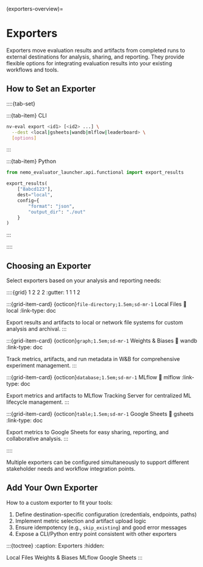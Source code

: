 (exporters-overview)=

# Exporters

Exporters move evaluation results and artifacts from completed runs to external destinations for analysis, sharing, and reporting. They provide flexible options for integrating evaluation results into your existing workflows and tools.

## How to Set an Exporter

::::{tab-set}

:::{tab-item} CLI

```bash
nv-eval export <id1> [<id2> ...] \
  --dest <local|gsheets|wandb|mlflow|leaderboard> \
  [options]
```

:::

:::{tab-item} Python

```python
from nemo_evaluator_launcher.api.functional import export_results

export_results(
    ["8abcd123"], 
    dest="local", 
    config={
        "format": "json", 
        "output_dir": "./out"
    }
)
```

:::

::::

## Choosing an Exporter

Select exporters based on your analysis and reporting needs:

::::{grid} 1 2 2 2
:gutter: 1 1 1 2

:::{grid-item-card} {octicon}`file-directory;1.5em;sd-mr-1` Local Files
:link: local
:link-type: doc

Export results and artifacts to local or network file systems for custom analysis and archival.
:::

:::{grid-item-card} {octicon}`graph;1.5em;sd-mr-1` Weights & Biases
:link: wandb
:link-type: doc

Track metrics, artifacts, and run metadata in W&B for comprehensive experiment management.
:::

:::{grid-item-card} {octicon}`database;1.5em;sd-mr-1` MLflow
:link: mlflow
:link-type: doc

Export metrics and artifacts to MLflow Tracking Server for centralized ML lifecycle management.
:::

:::{grid-item-card} {octicon}`table;1.5em;sd-mr-1` Google Sheets
:link: gsheets
:link-type: doc

Export metrics to Google Sheets for easy sharing, reporting, and collaborative analysis.
:::

::::

Multiple exporters can be configured simultaneously to support different stakeholder needs and workflow integration points.

## Add Your Own Exporter

How to a custom exporter to fit your tools:

1. Define destination-specific configuration (credentials, endpoints, paths)
1. Implement metric selection and artifact upload logic
1. Ensure idempotency (e.g., `skip_existing`) and good error messages
1. Expose a CLI/Python entry point consistent with other exporters

:::{toctree}
:caption: Exporters
:hidden:

Local Files <local>
Weights & Biases <wandb>
MLflow <mlflow>
Google Sheets <gsheets>
:::
